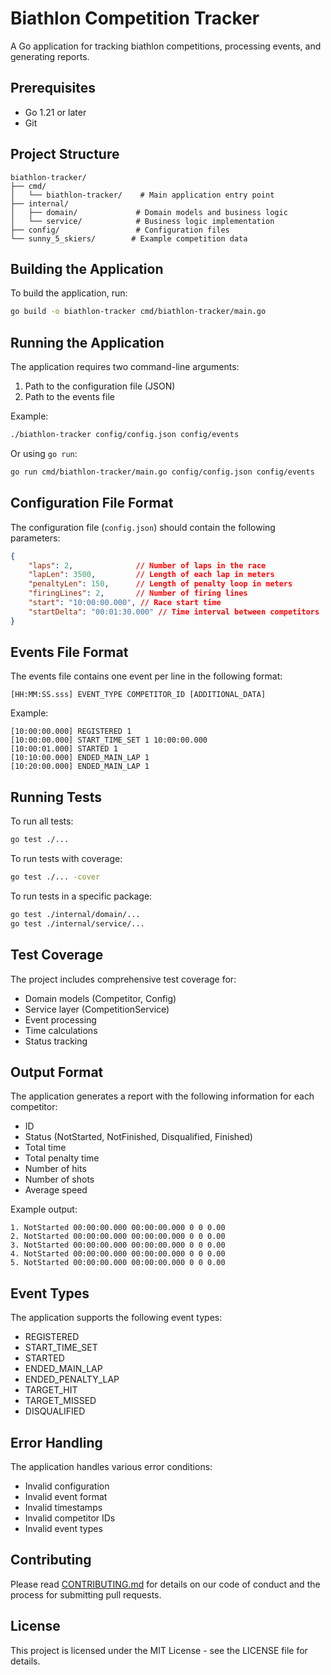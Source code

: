# Biathlon Competition Tracker

A Go application for tracking biathlon competitions, processing events, and generating reports.

## Prerequisites

- Go 1.21 or later
- Git

## Project Structure

```
biathlon-tracker/
├── cmd/
│   └── biathlon-tracker/    # Main application entry point
├── internal/
│   ├── domain/             # Domain models and business logic
│   └── service/            # Business logic implementation
├── config/                 # Configuration files
└── sunny_5_skiers/        # Example competition data
```

## Building the Application

To build the application, run:

```bash
go build -o biathlon-tracker cmd/biathlon-tracker/main.go
```

## Running the Application

The application requires two command-line arguments:
1. Path to the configuration file (JSON)
2. Path to the events file

Example:
```bash
./biathlon-tracker config/config.json config/events
```

Or using `go run`:
```bash
go run cmd/biathlon-tracker/main.go config/config.json config/events
```

## Configuration File Format

The configuration file (`config.json`) should contain the following parameters:

```json
{
    "laps": 2,              // Number of laps in the race
    "lapLen": 3500,         // Length of each lap in meters
    "penaltyLen": 150,      // Length of penalty loop in meters
    "firingLines": 2,       // Number of firing lines
    "start": "10:00:00.000", // Race start time
    "startDelta": "00:01:30.000" // Time interval between competitors
}
```

## Events File Format

The events file contains one event per line in the following format:
```
[HH:MM:SS.sss] EVENT_TYPE COMPETITOR_ID [ADDITIONAL_DATA]
```

Example:
```
[10:00:00.000] REGISTERED 1
[10:00:00.000] START_TIME_SET 1 10:00:00.000
[10:00:01.000] STARTED 1
[10:10:00.000] ENDED_MAIN_LAP 1
[10:20:00.000] ENDED_MAIN_LAP 1
```

## Running Tests

To run all tests:
```bash
go test ./...
```

To run tests with coverage:
```bash
go test ./... -cover
```

To run tests in a specific package:
```bash
go test ./internal/domain/...
go test ./internal/service/...
```

## Test Coverage

The project includes comprehensive test coverage for:
- Domain models (Competitor, Config)
- Service layer (CompetitionService)
- Event processing
- Time calculations
- Status tracking

## Output Format

The application generates a report with the following information for each competitor:
- ID
- Status (NotStarted, NotFinished, Disqualified, Finished)
- Total time
- Total penalty time
- Number of hits
- Number of shots
- Average speed

Example output:
```
1. NotStarted 00:00:00.000 00:00:00.000 0 0 0.00
2. NotStarted 00:00:00.000 00:00:00.000 0 0 0.00
3. NotStarted 00:00:00.000 00:00:00.000 0 0 0.00
4. NotStarted 00:00:00.000 00:00:00.000 0 0 0.00
5. NotStarted 00:00:00.000 00:00:00.000 0 0 0.00
```

## Event Types

The application supports the following event types:
- REGISTERED
- START_TIME_SET
- STARTED
- ENDED_MAIN_LAP
- ENDED_PENALTY_LAP
- TARGET_HIT
- TARGET_MISSED
- DISQUALIFIED

## Error Handling

The application handles various error conditions:
- Invalid configuration
- Invalid event format
- Invalid timestamps
- Invalid competitor IDs
- Invalid event types

## Contributing

Please read [CONTRIBUTING.md](CONTRIBUTING.md) for details on our code of conduct and the process for submitting pull requests.

## License

This project is licensed under the MIT License - see the LICENSE file for details.
